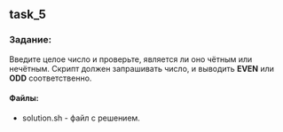 ## task_5

### Задание:

Введите целое число и проверьте, является ли оно чётным или нечётным. 
Скрипт должен запрашивать число, и выводить **EVEN** или **ODD** соответственно.

#### Файлы:
+ solution.sh - файл с решением.
